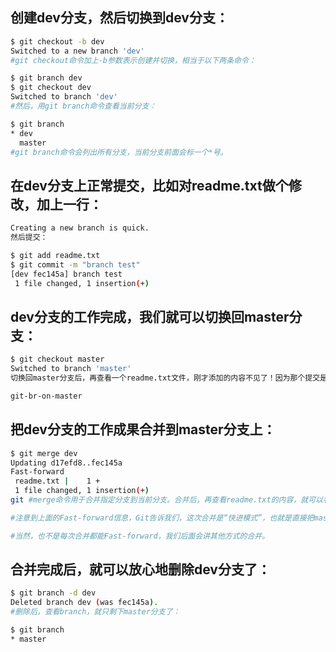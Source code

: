 ## 创建dev分支，然后切换到dev分支：
```bash
$ git checkout -b dev
Switched to a new branch 'dev'
#git checkout命令加上-b参数表示创建并切换，相当于以下两条命令：

$ git branch dev
$ git checkout dev
Switched to branch 'dev'
#然后，用git branch命令查看当前分支：

$ git branch
* dev
  master
#git branch命令会列出所有分支，当前分支前面会标一个*号。
```
## 在dev分支上正常提交，比如对readme.txt做个修改，加上一行：
```bash
Creating a new branch is quick.
然后提交：

$ git add readme.txt
$ git commit -m "branch test"
[dev fec145a] branch test
 1 file changed, 1 insertion(+)
 ```
## dev分支的工作完成，我们就可以切换回master分支：
```bash
$ git checkout master
Switched to branch 'master'
切换回master分支后，再查看一个readme.txt文件，刚才添加的内容不见了！因为那个提交是在dev分支上，而master分支此刻的提交点并没有变：

git-br-on-master
```
## 把dev分支的工作成果合并到master分支上：
```bash
$ git merge dev
Updating d17efd8..fec145a
Fast-forward
 readme.txt |    1 +
 1 file changed, 1 insertion(+)
git #merge命令用于合并指定分支到当前分支。合并后，再查看readme.txt的内容，就可以看到，和dev分支的最新提交是完全一样的。

#注意到上面的Fast-forward信息，Git告诉我们，这次合并是“快进模式”，也就是直接把master指向dev的当前提交，所以合并速度非常快。

#当然，也不是每次合并都能Fast-forward，我们后面会讲其他方式的合并。
```
## 合并完成后，就可以放心地删除dev分支了：
```bash
$ git branch -d dev
Deleted branch dev (was fec145a).
#删除后，查看branch，就只剩下master分支了：

$ git branch
* master
```
